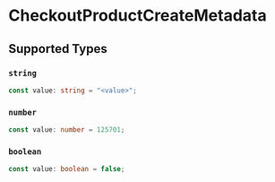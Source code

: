 # CheckoutProductCreateMetadata


## Supported Types

### `string`

```typescript
const value: string = "<value>";
```

### `number`

```typescript
const value: number = 125701;
```

### `boolean`

```typescript
const value: boolean = false;
```

